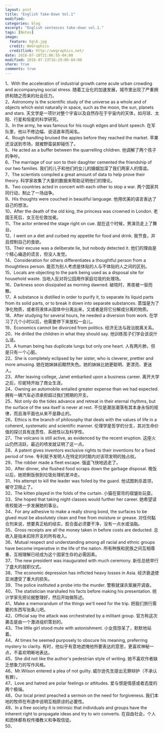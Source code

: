 ```yaml
---
layout: post
title: "English Take-Down Vol.1"
modified:
categories: blog
excerpt: "English sentences take-down vol.1."
tags: [Notes]
image:
  feature: bg\6.jpg
  credit: WeGraphics
  creditlink: http://wegraphics.net/
date: 2016-07-18T21:06:55-04:00
modified: 2016-07-23T16:29:06-04:00
share: true
comments: true
---
```


1、With the acceleration of industrial growth came acute urban crowding and accompanying social stress. 随着工业化的加速发展，城市里出现了严重拥挤和随之而来的社会压力。  
2、Astronomy is the scientific study of the universe as a whole and of objects which exist naturally in space, such as the moon, the sun, planets and stars. 天文学是一项针对整个宇宙以及自然存在于宇宙内的天体，如月球、太阳、行星和恒星的科学研究。  
3、In the army, he was famous for his rough edges and blunt speech. 在军队里，他以不修边幅、说话直率而闻名。  
4、Rough handling bruised the apples before they reached the market. 苹果还没送到市场，就被野蛮装卸碰伤了。  
5、He acted as a buffer between the quarrelling children. 他调解了两个孩子的争吵。  
6、The marriage of our son to their daughter cemented the friendship of our two families. 我们的儿子和他们的女儿的婚姻加深了我们两家人的情谊。  
7、The scientists compiled a great amount of data to help prove their theory. 科学家收集了大量的数据来帮助证明他们的理论。  
8、Two countries acted in concert with each other to stop a war. 两个国家共同行动，制止了一场战争。  
9、His thoughts were couched in beautiful language. 他用优美的语言表达了自己的想法。  
10、After the death of the old king, the princess was crowned in London. 老国王死后，女王在伦敦加冕。  
11、The actor entered the stage right on cue. 就在这个时候，男演员走上了舞台。  
12、I went on a diet and curbed my appetite for food and drink. 我节食，并且控制自己的食欲。  
13、Their excuse was a deliberate lie, but nobody detected it. 他们的理由是个精心编造的谎言，但没人发觉。  
14、Consideration for others differentiates a thoughtful person from a thoughtless person. 能否为别人考虑是体贴的人与不体贴的人之间的区别。  
15、Locals are objecting to the park being used as a disposal site for household waste. 当地人反对将公园用作家庭垃圾的处理场。  
16、Darkness soon dissipated as morning dawned. 破晓时，黑夜被一驱而散。  
17、A substance is distilled in order to purify it, to separate its liquid parts from its solid parts, or to break it down into separate substances. 蒸馏是为了净化物质，或者将液体从固体中分离出来，又或者是将它分解成分离的物质。  
18、After studying for several hours, he needed a diversion from work. 在学习了几个小时以后，他需要停下来放松一会儿。  
19、Economics cannot be divorced from politics. 经济无法与政治脱离关系。  
20、He drilled the children in what they should say. 他训练孩子们学会该说什么话。  
21、A human being has duplicate lungs but only one heart. 人有两片肺，但是只有一个心脏。  
22、She is completely eclipsed by her sister, who is cleverer, prettier and more amusing. 她在她妹妹前黯然失色。她的妹妹比她更聪明、更漂亮、更迷人。  
23、After leaving college, Janet embarked upon a business career. 离开大学之后，珍妮特开始了商业生涯。  
24、Owning an automobile entailed greater expense than we had expected. 拥有一辆汽车必须承担超过我们预期的开支。  
25、Not only do the tides advance and retreat in their eternal rhythms, but the surface of the sea itself is never at rest. 不仅是潮涨潮落有其本身永恒的规律，而且海平面也从来不是静止的。  
26、Ethics is the branch of philosophy that deals with the values of life in a coherent, systematic and scientific manner. 伦理学是哲学的分支，其对生命价值的探讨具有连贯性、系统性以及科学性。  
27、The volcano is still active, as evidenced by the recent eruption. 这座火山仍然活跃，最近的喷发就证明了这一点。  
28、A patent gives inventors exclusive rights to their inventions for a fixed period of time. 专利赋予发明人在特定的时期内对该项发明的独占权。  
29、The robber made a fleet escape. 强盗飞快地逃走了。  
30、After dinner, she flushed food scraps down the garbage disposal. 晚饭以后，她把剩饭倒到垃圾处理机里冲走。  
31、His attempt to kill the leader was foiled by the guard. 他试图刺杀首领，被守卫阻止了。  
32、The kitten played in the folds of the curtain. 小猫在窗帘的褶皱处玩耍。  
33、She hoped that taking night classes would further her career. 她希望读夜校能进一步发展她的事业。  
34、For any adhesive to make a really strong bond, the surfaces to be glued must be absolutely clean and free from moisture or grease. 对任何黏合剂来说，想要真正粘的结实，胶合面必须要干净，没有一点水或油脂。  
35、Gross receipts are all the money taken in before costs are deducted. 总收入是指未扣除开支的所有收入。  
36、Mutual respect and understanding among all racial and ethnic groups have become imperative in the life of the nation. 所有种族和民族之间互相尊重、互相理解已经成为这个国家生存的必需因素。  
37、The new president was inaugurated with much ceremony. 新任总统举行了盛大的就职仪式。  
38、The economic depression has inflicted heavy losses in Asia. 经济衰退使亚洲遭受了重大的损失。  
39、The police instituted a probe into the murder. 警察就谋杀案展开调查。  
40、The statistician marshaled his facts before making his presentation. 统计学家先把论据整理好，然后开始做陈述。  
41、Make a memorandum of the things we'll need for the trip. 把我们旅行需要的东西写张条儿吧。  
42、Official say the attack was orchestrated by a militant group. 官方称这次袭击是由一个激进组织策划的。  
43、The little girl stood mute with astonishment. 小女孩惊呆了，默默地站着。  
44、At times he seemed purposely to obscure his meaning, preferring mystery to clarity. 有时，他似乎有意地遮掩他所要表达的意思，更喜欢神秘一点，不喜欢明晰地表达。  
45、She did not like the author's pedestrian style of writing. 她不喜欢作者缺乏想象力的写作风格。  
46、Mr.Wilson entered a plea of not guilty. 威尔逊先生提出无罪辩护（不承认有罪）。  
47、Love and hatred are polar feelings or attitudes. 爱与恨是情感或者态度的两个极端。  
48、Our local priest preached a sermon on the need for forgiveness. 我们本地的牧师在布道中说明互相原谅的必要性。  
49、In a free society it is intrinsic that individuals and groups have the inherent right to propagate ideas and try to win converts. 在自由社会，个人和团体都有权传播教义和争取信徒。  
50、